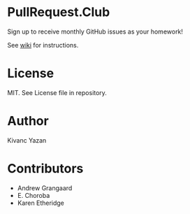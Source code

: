 # PullRequest.Club

Sign up to receive monthly GitHub issues as your homework!

See [wiki](https://github.com/kyzn/PRC/wiki) for instructions.

# License

MIT. See License file in repository.

# Author

Kivanc Yazan

# Contributors

- Andrew Grangaard
- E. Choroba
- Karen Etheridge
